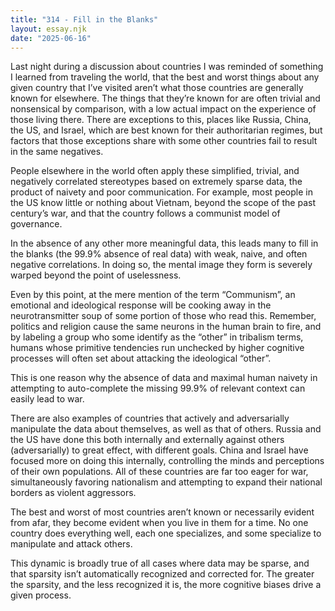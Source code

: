 ```yaml
---
title: "314 - Fill in the Blanks"
layout: essay.njk
date: "2025-06-16"
---
```


Last night during a discussion about countries I was reminded of something I learned from traveling the world, that the best and worst things about any given country that I’ve visited aren’t what those countries are generally known for elsewhere. The things that they’re known for are often trivial and nonsensical by comparison, with a low actual impact on the experience of those living there. There are exceptions to this, places like Russia, China, the US, and Israel, which are best known for their authoritarian regimes, but factors that those exceptions share with some other countries fail to result in the same negatives.
 
People elsewhere in the world often apply these simplified, trivial, and negatively correlated stereotypes based on extremely sparse data, the product of naivety and poor communication. For example, most people in the US know little or nothing about Vietnam, beyond the scope of the past century’s war, and that the country follows a communist model of governance. 
 
In the absence of any other more meaningful data, this leads many to fill in the blanks (the 99.9% absence of real data) with weak, naive, and often negative correlations. In doing so, the mental image they form is severely warped beyond the point of uselessness.
 
Even by this point, at the mere mention of the term “Communism”, an emotional and ideological response will be cooking away in the neurotransmitter soup of some portion of those who read this. Remember, politics and religion cause the same neurons in the human brain to fire, and by labeling a group who some identify as the “other” in tribalism terms, humans whose primitive tendencies run unchecked by higher cognitive processes will often set about attacking the ideological “other”.
 
This is one reason why the absence of data and maximal human naivety in attempting to auto-complete the missing 99.9% of relevant context can easily lead to war.
 
There are also examples of countries that actively and adversarially manipulate the data about themselves, as well as that of others. Russia and the US have done this both internally and externally against others (adversarially) to great effect, with different goals. China and Israel have focused more on doing this internally, controlling the minds and perceptions of their own populations. All of these countries are far too eager for war, simultaneously favoring nationalism and attempting to expand their national borders as violent aggressors.
 
The best and worst of most countries aren’t known or necessarily evident from afar, they become evident when you live in them for a time. No one country does everything well, each one specializes, and some specialize to manipulate and attack others.
 
This dynamic is broadly true of all cases where data may be sparse, and that sparsity isn’t automatically recognized and corrected for. The greater the sparsity, and the less recognized it is, the more cognitive biases drive a given process.